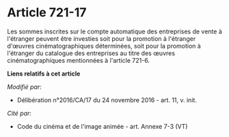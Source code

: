 # Article 721-17

Les sommes inscrites sur le compte automatique des entreprises de vente à l'étranger peuvent être investies soit pour la
promotion à l'étranger d'œuvres cinématographiques déterminées, soit pour la promotion à l'étranger du catalogue des
entreprises au titre des œuvres cinématographiques mentionnées à l'article 721-6.

**Liens relatifs à cet article**

_Modifié par_:

  - Délibération n°2016/CA/17 du 24 novembre 2016 - art. 11, v. init.

_Cité par_:

  - Code du cinéma et de l'image animée - art. Annexe 7-3 (VT)
